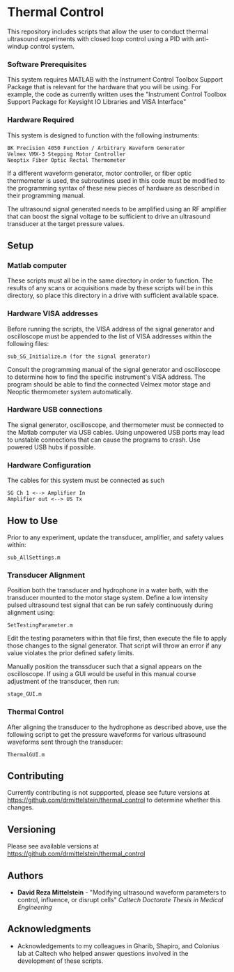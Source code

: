 # Thermal Control

This repository includes scripts that allow the user to conduct thermal ultrasound experiments with closed loop control using a PID with anti-windup control system.

### Software Prerequisites

This system requires MATLAB with the Instrument Control Toolbox Support Package that is relevant for the hardware that you will be using.  For example, the code as currently written uses the "Instrument Control Toolbox Support Package for Keysight IO Libraries and VISA Interface"

### Hardware Required

This system is designed to function with the following instruments:

```
BK Precision 4050 Function / Arbitrary Waveform Generator
Velmex VMX-3 Stepping Motor Controller
Neoptix Fiber Optic Rectal Thermometer
```

If a different waveform generator, motor controller, or fiber optic thermometer is used, the subroutines used in this code must be modified to the programming syntax of these new pieces of hardware as described in their programming manual.

The ultrasound signal generated needs to be amplified using an RF amplifier that can boost the signal voltage to be sufficient to drive an ultrasound transducer at the target pressure values.

## Setup

### Matlab computer

These scripts must all be in the same directory in order to function.  The results of any scans or acquisitions made by these scripts will be in this directory, so place this directory in a drive with sufficient available space.

### Hardware VISA addresses

Before running the scripts, the VISA address of the signal generator and oscilloscope  must be appended to the list of VISA addresses within the following files:

```
sub_SG_Initialize.m (for the signal generator)
```

Consult the programming manual of the signal generator and oscilloscope to determine how to find the specific instrument's VISA address.  The program should be able to find the connected Velmex motor stage and Neoptic thermometer system automatically. 

### Hardware USB connections

The signal generator, oscilloscope, and thermometer must be connected to the Matlab computer via USB cables.  Using unpowered USB ports may lead to unstable connections that can cause the programs to crash.  Use powered USB hubs if possible.

### Hardware Configuration

The cables for this system must be connected as such

```
SG Ch 1 <--> Amplifier In
Amplifier out <--> US Tx
```

## How to Use

Prior to any experiment, update the transducer, amplifier, and safety values within:

```
sub_AllSettings.m
```

### Transducer Alignment

Position both the transducer and hydrophone in a water bath, with the transducer mounted to the motor stage system.  Define a low intensity pulsed ultrasound test signal that can be run safely continuously during alignment using:

```
SetTestingParameter.m
```

Edit the testing parameters within that file first, then execute the file to apply those changes to the signal generator.  That script will throw an error if any value violates the prior defined safety limits.

Manually position the transsducer such that a signal appears on the oscilloscope.  If using a GUI would be useful in this manual course adjustment of the transducer, then run:

```
stage_GUI.m
```


### Thermal Control

After aligning the transducer to the hydrophone as described above, use the following script to get the pressure waveforms for various ultrasound waveforms sent through the transducer:

```
ThermalGUI.m
```


## Contributing

Currently contributing is not suppported, please see future versions at https://github.com/drmittelstein/thermal_control to determine whether this changes.

## Versioning
Please see available versions at https://github.com/drmittelstein/thermal_control

## Authors

* **David Reza Mittelstein** - "Modifying ultrasound waveform parameters to control, influence, or disrupt cells" *Caltech Doctorate Thesis in Medical Engineering*

## Acknowledgments

* Acknowledgements to my colleagues in Gharib, Shapiro, and Colonius lab at Caltech who helped answer questions involved in the development of these scripts.
